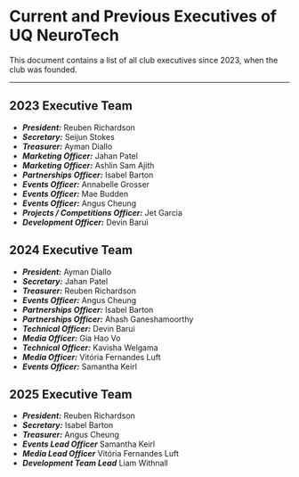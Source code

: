 # Current and Previous Executives of UQ NeuroTech

This document contains a list of all club executives since 2023,
when the club was founded. 

---

## 2023 Executive Team

- ***President:*** Reuben Richardson
- ***Secretary:*** Seijun Stokes
- ***Treasurer:*** Ayman Diallo
- ***Marketing Officer:*** Jahan Patel
- ***Marketing Officer:*** Ashlin Sam Ajith
- ***Partnerships Officer:*** Isabel Barton
- ***Events Officer:*** Annabelle Grosser
- ***Events Officer:*** Mae Budden
- ***Events Officer:*** Angus Cheung
- ***Projects / Competitions Officer:*** Jet Garcia
- ***Development Officer:*** Devin Barui

## 2024 Executive Team

- ***President:*** Ayman Diallo
- ***Secretary:*** Jahan Patel
- ***Treasurer:*** Reuben Richardson
- ***Events Officer:*** Angus Cheung
- ***Partnerships Officer:*** Isabel Barton 
- ***Partnerships Officer:*** Ahash Ganeshamoorthy
- ***Technical Officer:*** Devin Barui
- ***Media Officer:*** Gia Hao Vo
- ***Technical Officer:*** Kavisha Welgama 
- ***Media Officer:*** Vitória Fernandes Luft
- ***Events Officer:*** Samantha Keirl

## 2025 Executive Team

- ***President:*** Reuben Richardson
- ***Secretary:*** Isabel Barton
- ***Treasurer:*** Angus Cheung
- ***Events Lead Officer*** Samantha Keirl
- ***Media Lead Officer*** Vitória Fernandes Luft
- ***Development Team Lead*** Liam Withnall

